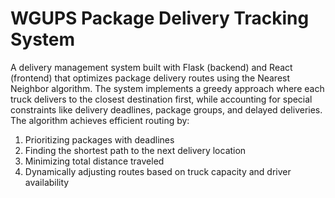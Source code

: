 # WGUPS Package Delivery Tracking System

A delivery management system built with Flask (backend) and React (frontend) that optimizes package delivery routes using the Nearest Neighbor algorithm. The system implements a greedy approach where each truck delivers to the closest destination first, while accounting for special constraints like delivery deadlines, package groups, and delayed deliveries. The algorithm achieves efficient routing by:

1. Prioritizing packages with deadlines
2. Finding the shortest path to the next delivery location
3. Minimizing total distance traveled
4. Dynamically adjusting routes based on truck capacity and driver availability
